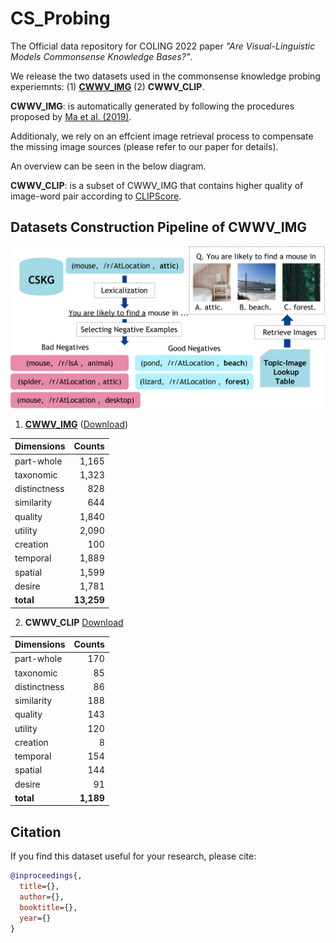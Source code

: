 # CS_Probing
The Official data repository for COLING 2022 paper _"Are Visual-Linguistic Models Commonsense Knowledge Bases?"_.

We release the two datasets used in the commonsense knowledge probing experiemnts: (1) [**CWWV_IMG**](#cwwv_img) (2) **CWWV_CLIP**.

**CWWV_IMG**: is automatically generated by following the procedures proposed by [Ma et al. (2019)](https://arxiv.org/abs/2011.03863).

Additionaly, we rely on an effcient image retrieval process to compensate the missing image sources (please refer to our paper for details).

An overview can be seen in the below diagram.

**CWWV_CLIP**: is a subset of CWWV_IMG that contains higher quality of image-word pair according to [CLIPScore](https://github.com/jmhessel/clipscore).

## Datasets Construction Pipeline of CWWV_IMG
![Overview of CWWV_IMG Dataset Construction Pipeline](https://github.com/Mallory24/CS_Probing/blob/main/data_construction.png)

1. [**CWWV_IMG**](#cwwv_img) ([Download](https://drive.google.com/uc?export=download&id=1UdwadtWGBw1qPbXw0AX4Qbx8tAnvmUKT))


| Dimensions    |  Counts  | 
| ------------- | -------------:| 
| part-whole    | 1,165         |
| taxonomic     | 1,323         |
| distinctness  | 828           |
| similarity    | 644           |
| quality       | 1,840         |
| utility       | 2,090         |
| creation      | 100           |
| temporal      | 1,889         |
| spatial       | 1,599         |
| desire        | 1,781         |
| **total**     | **13,259**    |

2. **CWWV_CLIP** [Download](https://drive.google.com/uc?export=download&id=10PsP7jMrQnUNU_oI_Z29clSMXW_Yh1Qo)

| Dimensions    |  Counts  | 
| ------------- | -------------:| 
| part-whole    | 170           |
| taxonomic     | 85            |
| distinctness  | 86            |
| similarity    | 188           |
| quality       | 143           |
| utility       | 120           |
| creation      | 8             |
| temporal      | 154           |
| spatial       | 144           |
| desire        | 91            |
| **total**     | **1,189**     |


## Citation
If you find this dataset useful for your research, please cite:
```bibtex
@inproceedings{,
  title={},
  author={},
  booktitle={},
  year={}
}
```
